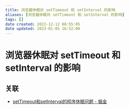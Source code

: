 ```yaml
---
title: 浏览器休眠对 setTimeout 和 setInterval 的影响
aliases: [浏览器休眠对 setTimeout 和 setInterval 的影响]
tags: []
date created: 2022-12-12 08:55:05
date updated: 2023-01-05 16:52:00
---
```


# 浏览器休眠对 setTimeout 和 setInterval 的影响

## 关联

- [setTimeout和setInterval的程序休眠问题 - 掘金](https://juejin.cn/post/6844903667456278541)
